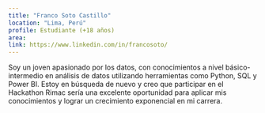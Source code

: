 ```yaml
---
title: "Franco Soto Castillo"
location: "Lima, Perú"
profile: Estudiante (+18 años)
area: 
link: https://www.linkedin.com/in/francosoto/
---
```


Soy un joven apasionado por los datos, con conocimientos a nivel básico-intermedio en análisis de datos utilizando herramientas como Python, SQL y Power BI. Estoy en búsqueda de nuevo y creo que participar en el Hackathon Rimac sería una excelente oportunidad para aplicar mis conocimientos y lograr un crecimiento exponencial en mi carrera.